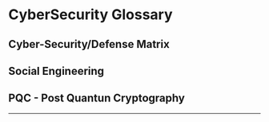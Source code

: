 # CyberSecurity Glossary

## Cyber-Security/Defense Matrix


## Social Engineering


## PQC - Post Quantun Cryptography


---
